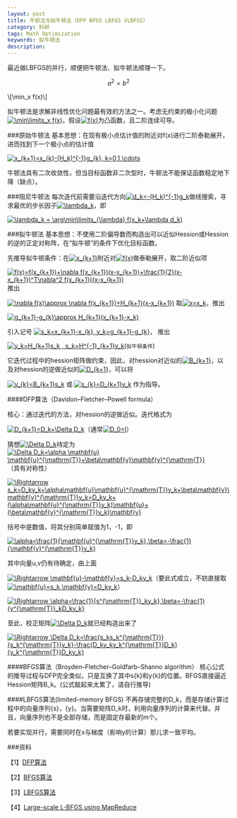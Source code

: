 ```yaml
---
layout: post
title: 牛顿法与拟牛顿法（DFP BFGS LBFGS VLBFGS）
category: 科研
tags: Math Optimization
keywords: 拟牛顿法
description:
---
```


最近做LBFGS的并行，顺便把牛顿法、拟牛顿法顺理一下。

$$a^2=b^2$$

\\[\min_x f(x)\\]

拟牛顿法是求解非线性优化问题最有效的方法之一。考虑无约束的极小化问题<a href="http://www.codecogs.com/eqnedit.php?latex=\min\limits_x&space;f(x)" target="_blank"><img src="http://latex.codecogs.com/gif.latex?\min\limits_x&space;f(x)" title="\min\limits_x f(x)" /></a>，假设<a href="http://www.codecogs.com/eqnedit.php?latex=f(x)" target="_blank"><img src="http://latex.codecogs.com/gif.latex?f(x)" title="f(x)" /></a>为凸函数，且二阶连续可导。

###原始牛顿法
基本思想：在现有极小点估计值的附近对f(x)进行二阶泰勒展开，进而找到下一个极小点的估计值

<a href="http://www.codecogs.com/eqnedit.php?latex=x_{k&plus;1}=x_{k}-(H_k)^{-1}g_{k},&space;k=0,1,\cdots" target="_blank"><img src="http://latex.codecogs.com/gif.latex?x_{k&plus;1}=x_{k}-(H_k)^{-1}g_{k},&space;k=0,1,\cdots" title="x_{k+1}=x_{k}-(H_k)^{-1}g_{k}, k=0,1,\cdots" /></a>

牛顿法具有二次收敛性，但当目标函数非二次型时，牛顿法不能保证函数稳定地下降（缺点）。


###阻尼牛顿法
每次迭代前需要沿迭代方向<a href="http://www.codecogs.com/eqnedit.php?latex=d_k=-(H_k)^{-1}g_k" target="_blank"><img src="http://latex.codecogs.com/gif.latex?d_k=-(H_k)^{-1}g_k" title="d_k=-(H_k)^{-1}g_k" /></a>做线搜索，寻求最优的步长因子<a href="http://www.codecogs.com/eqnedit.php?latex=\lambda_k" target="_blank"><img src="http://latex.codecogs.com/gif.latex?\lambda_k" title="\lambda_k" /></a>，即

<a href="http://www.codecogs.com/eqnedit.php?latex=\lambda_k&space;=&space;\arg\min\limits_{\lambda}&space;f(x_k&plus;\lambda&space;d_k)" target="_blank"><img src="http://latex.codecogs.com/gif.latex?\lambda_k&space;=&space;\arg\min\limits_{\lambda}&space;f(x_k&plus;\lambda&space;d_k)" title="\lambda_k = \arg\min\limits_{\lambda} f(x_k+\lambda d_k)" /></a>


###拟牛顿法
基本思想：不使用二阶偏导数而构造出可以近似Hession或Hession的逆的正定对称阵，在“拟牛顿”的条件下优化目标函数。

先推导拟牛顿条件：在<a href="http://www.codecogs.com/eqnedit.php?latex=x_{k&plus;1}" target="_blank"><img src="http://latex.codecogs.com/gif.latex?x_{k&plus;1}" title="x_{k+1}" /></a>附近对<a href="http://www.codecogs.com/eqnedit.php?latex=f(x)" target="_blank"><img src="http://latex.codecogs.com/gif.latex?f(x)" title="f(x)" /></a>做泰勒展开，取二阶近似项

<a href="http://www.codecogs.com/eqnedit.php?latex=f(x)=f(x_{k&plus;1})&plus;\nabla&space;f(x_{k&plus;1})(x-x_{k&plus;1})&plus;\frac{1}{2}(x-x_{k&plus;1})^T\nabla^2&space;f(x_{k&plus;1})(x-x_{k&plus;1})" target="_blank"><img src="http://latex.codecogs.com/gif.latex?f(x)=f(x_{k&plus;1})&plus;\nabla&space;f(x_{k&plus;1})(x-x_{k&plus;1})&plus;\frac{1}{2}(x-x_{k&plus;1})^T\nabla^2&space;f(x_{k&plus;1})(x-x_{k&plus;1})" title="f(x)=f(x_{k+1})+\nabla f(x_{k+1})(x-x_{k+1})+\frac{1}{2}(x-x_{k+1})^T\nabla^2 f(x_{k+1})(x-x_{k+1})" /></a>
推出

<a href="http://www.codecogs.com/eqnedit.php?latex=\nabla&space;f(x)\approx&space;\nabla&space;f(x_{k&plus;1})&plus;H_{k&plus;1}(x-x_{k&plus;1})" target="_blank"><img src="http://latex.codecogs.com/gif.latex?\nabla&space;f(x)\approx&space;\nabla&space;f(x_{k&plus;1})&plus;H_{k&plus;1}(x-x_{k&plus;1})" title="\nabla f(x)\approx \nabla f(x_{k+1})+H_{k+1}(x-x_{k+1})" /></a>
取<a href="http://www.codecogs.com/eqnedit.php?latex=x=x_k" target="_blank"><img src="http://latex.codecogs.com/gif.latex?x=x_k" title="x=x_k" /></a>，推出

<a href="http://www.codecogs.com/eqnedit.php?latex=g_{k&plus;1}-g_{k}\approx&space;H_{k&plus;1}(x_{k&plus;1}-x_k)" target="_blank"><img src="http://latex.codecogs.com/gif.latex?g_{k&plus;1}-g_{k}\approx&space;H_{k&plus;1}(x_{k&plus;1}-x_k)" title="g_{k+1}-g_{k}\approx H_{k+1}(x_{k+1}-x_k)" /></a>

引入记号 <a href="http://www.codecogs.com/eqnedit.php?latex=s_k=x_{k&plus;1}-x_{k},&space;y_k=g_{k&plus;1}-g_{k}" target="_blank"><img src="http://latex.codecogs.com/gif.latex?s_k=x_{k&plus;1}-x_{k},&space;y_k=g_{k&plus;1}-g_{k}" title="s_k=x_{k+1}-x_{k}, y_k=g_{k+1}-g_{k}" /></a>， 推出

<a href="http://www.codecogs.com/eqnedit.php?latex=y_k=H_{k&plus;1}s_k&space;,&space;s_k=H^{-1}_{k&plus;1}y_k" target="_blank"><img src="http://latex.codecogs.com/gif.latex?y_k=H_{k&plus;1}s_k&space;,&space;s_k=H^{-1}_{k&plus;1}y_k" title="y_k=H_{k+1}s_k , s_k=H^{-1}_{k+1}y_k" /></a>(`拟牛顿条件`)

它迭代过程中的hession矩阵做约束，因此，对hession对近似的<a href="http://www.codecogs.com/eqnedit.php?latex=B_{k&plus;1}" target="_blank"><img src="http://latex.codecogs.com/gif.latex?B_{k&plus;1}" title="B_{k+1}" /></a>，以及对hession的逆做近似的<a href="http://www.codecogs.com/eqnedit.php?latex=D_{k&plus;1}" target="_blank"><img src="http://latex.codecogs.com/gif.latex?D_{k&plus;1}" title="D_{k+1}" /></a>，可以将

<a href="http://www.codecogs.com/eqnedit.php?latex=y_{k}=B_{k&plus;1}s_k" target="_blank"><img src="http://latex.codecogs.com/gif.latex?y_{k}=B_{k&plus;1}s_k" title="y_{k}=B_{k+1}s_k" /></a> 或 <a href="http://www.codecogs.com/eqnedit.php?latex=s_{k}=D_{k&plus;1}y_k" target="_blank"><img src="http://latex.codecogs.com/gif.latex?s_{k}=D_{k&plus;1}y_k" title="s_{k}=D_{k+1}y_k" /></a> 作为指导。



####DFP算法（Davidon–Fletcher–Powell formula）

核心：通过迭代的方法，对hession的逆做近似。迭代格式为

<a href="http://www.codecogs.com/eqnedit.php?latex=D_{k&plus;1}=D_k&plus;\Delta&space;D_k" target="_blank"><img src="http://latex.codecogs.com/gif.latex?D_{k&plus;1}=D_k&plus;\Delta&space;D_k" title="D_{k+1}=D_k+\Delta D_k" /></a>（通常<a href="http://www.codecogs.com/eqnedit.php?latex=D_0=I" target="_blank"><img src="http://latex.codecogs.com/gif.latex?D_0=I" title="D_0=I" /></a>）

猜想<a href="http://www.codecogs.com/eqnedit.php?latex=\Delta&space;D_k" target="_blank"><img src="http://latex.codecogs.com/gif.latex?\Delta&space;D_k" title="\Delta D_k" /></a>待定为<a href="http://www.codecogs.com/eqnedit.php?latex=\Delta&space;D_k=\alpha&space;\mathbf{u}&space;\mathbf{u}^{\mathrm{T}}&plus;\beta\mathbf{v}\mathbf{v}^{\mathrm{T}}" target="_blank"><img src="http://latex.codecogs.com/gif.latex?\Delta&space;D_k=\alpha&space;\mathbf{u}&space;\mathbf{u}^{\mathrm{T}}&plus;\beta\mathbf{v}\mathbf{v}^{\mathrm{T}}" title="\Delta D_k=\alpha \mathbf{u} \mathbf{u}^{\mathrm{T}}+\beta\mathbf{v}\mathbf{v}^{\mathrm{T}}" /></a>（具有对称性）

<a href="http://www.codecogs.com/eqnedit.php?latex=\Rightarrow&space;s_k=D_ky_k&plus;\alpha\mathbf{u}\mathbf{u}^{\mathrm{T}}y_k&plus;\beta\mathbf{v}\mathbf{v}^{\mathrm{T}}y_k=D_ky_k&plus;(\alpha\mathbf{u}^{\mathrm{T}}y_k)\mathbf{u}&plus;(\beta\mathbf{v}^{\mathrm{T}}y_k)\mathbf{v}" target="_blank"><img src="http://latex.codecogs.com/gif.latex?\Rightarrow&space;s_k=D_ky_k&plus;\alpha\mathbf{u}\mathbf{u}^{\mathrm{T}}y_k&plus;\beta\mathbf{v}\mathbf{v}^{\mathrm{T}}y_k=D_ky_k&plus;(\alpha\mathbf{u}^{\mathrm{T}}y_k)\mathbf{u}&plus;(\beta\mathbf{v}^{\mathrm{T}}y_k)\mathbf{v}" title="\Rightarrow s_k=D_ky_k+\alpha\mathbf{u}\mathbf{u}^{\mathrm{T}}y_k+\beta\mathbf{v}\mathbf{v}^{\mathrm{T}}y_k=D_ky_k+(\alpha\mathbf{u}^{\mathrm{T}}y_k)\mathbf{u}+(\beta\mathbf{v}^{\mathrm{T}}y_k)\mathbf{v}" /></a>

括号中是数值，将其分别简单赋值为1，-1，即

<a href="http://www.codecogs.com/eqnedit.php?latex=\alpha=\frac{1}{\mathbf{u}^{\mathrm{T}}y_k},\beta=-\frac{1}{\mathbf{v}^{\mathrm{T}}y_k}" target="_blank"><img src="http://latex.codecogs.com/gif.latex?\alpha=\frac{1}{\mathbf{u}^{\mathrm{T}}y_k},\beta=-\frac{1}{\mathbf{v}^{\mathrm{T}}y_k}" title="\alpha=\frac{1}{\mathbf{u}^{\mathrm{T}}y_k},\beta=-\frac{1}{\mathbf{v}^{\mathrm{T}}y_k}" /></a>

其中向量u,v仍有待确定，由上面

<a href="http://www.codecogs.com/eqnedit.php?latex=\Rightarrow&space;\mathbf{u}-\mathbf{v}=s_k-D_ky_k" target="_blank"><img src="http://latex.codecogs.com/gif.latex?\Rightarrow&space;\mathbf{u}-\mathbf{v}=s_k-D_ky_k" title="\Rightarrow \mathbf{u}-\mathbf{v}=s_k-D_ky_k" /></a>（要此式成立，不妨直接取<a href="http://www.codecogs.com/eqnedit.php?latex=\mathbf{u}=s_k,\mathbf{v}=D_ky_k" target="_blank"><img src="http://latex.codecogs.com/gif.latex?\mathbf{u}=s_k,\mathbf{v}=D_ky_k" title="\mathbf{u}=s_k,\mathbf{v}=D_ky_k" /></a>）

<a href="http://www.codecogs.com/eqnedit.php?latex=\Rightarrow&space;\alpha=\frac{1}{s^{\mathrm{T}}_ky_k},\beta=-\frac{1}{y^{\mathrm{T}}_kD_ky_k}" target="_blank"><img src="http://latex.codecogs.com/gif.latex?\Rightarrow&space;\alpha=\frac{1}{s^{\mathrm{T}}_ky_k},\beta=-\frac{1}{y^{\mathrm{T}}_kD_ky_k}" title="\Rightarrow \alpha=\frac{1}{s^{\mathrm{T}}_ky_k},\beta=-\frac{1}{y^{\mathrm{T}}_kD_ky_k}" /></a>

至此，校正矩阵<a href="http://www.codecogs.com/eqnedit.php?latex=\Delta&space;D_k" target="_blank"><img src="http://latex.codecogs.com/gif.latex?\Delta&space;D_k" title="\Delta D_k" /></a>就已经构造出来了

<a href="http://www.codecogs.com/eqnedit.php?latex=\Rightarrow&space;\Delta&space;D_k=\frac{s_ks_k^{\mathrm{T}}}{s_k^{\mathrm{T}}y_k}-\frac{D_ky_ky_k^{\mathrm{T}}D_k}{y_k^{\mathrm{T}}D_ky_k}" target="_blank"><img src="http://latex.codecogs.com/gif.latex?\Rightarrow&space;\Delta&space;D_k=\frac{s_ks_k^{\mathrm{T}}}{s_k^{\mathrm{T}}y_k}-\frac{D_ky_ky_k^{\mathrm{T}}D_k}{y_k^{\mathrm{T}}D_ky_k}" title="\Rightarrow \Delta D_k=\frac{s_ks_k^{\mathrm{T}}}{s_k^{\mathrm{T}}y_k}-\frac{D_ky_ky_k^{\mathrm{T}}D_k}{y_k^{\mathrm{T}}D_ky_k}" /></a>


####BFGS算法（Broyden–Fletcher–Goldfarb–Shanno algorithm）
核心公式的推导过程与DFP完全类似，只是互换了其中s{k}和y{k}的位置。BFGS直接逼近Hession矩阵B_k。(公式敲起来太累了，请自行推导)


####LBFGS算法(limited-memory BFGS)
不再存储完整的D_k，而是存储计算过程中的向量序列{s}，{y}。当需要矩阵D_k时，利用向量序列的计算来代替。并且，向量序列也不是全部存储，而是固定存最新的m个。

若要实现并行，需要同时在x与梯度（影响y的计算）那儿求一致平均。


###资料

【1】[DFP算法](http://en.wikipedia.org/wiki/Davidon%E2%80%93Fletcher%E2%80%93Powell_formula)

【2】[BFGS算法](http://en.wikipedia.org/wiki/Broyden%E2%80%93Fletcher%E2%80%93Goldfarb%E2%80%93Shanno_algorithm)

【3】[LBFGS算法](http://en.wikipedia.org/wiki/Limited-memory_BFGS)

【4】[Large-scale L-BFGS using MapReduce](http://papers.nips.cc/paper/5333-large-scale-l-bfgs-using-mapreduce.pdf)
